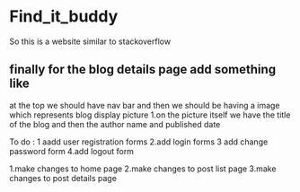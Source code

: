 # Find_it_buddy
So this is a website similar to stackoverflow


## finally for the blog details page add something like
at the top we should have nav bar 
and then we should be having a image which represents blog display picture 
 1.on the picture itself we have the title of the blog and then the author name and published date
 
To do :
 1 aadd user registration forms 
 2.add login forms
 3 add change password form
 4.add logout form
 
 1.make changes to home page
 2.make changes to post list page
 3.make changes to post details page
 
 
 

